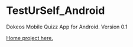 TestUrSelf_Android
==================

Dokeos Mobile Quizz App for Android.
Version 0.1

[Home project here.](https://github.com/g-balas/TestUrSelf_Server)
